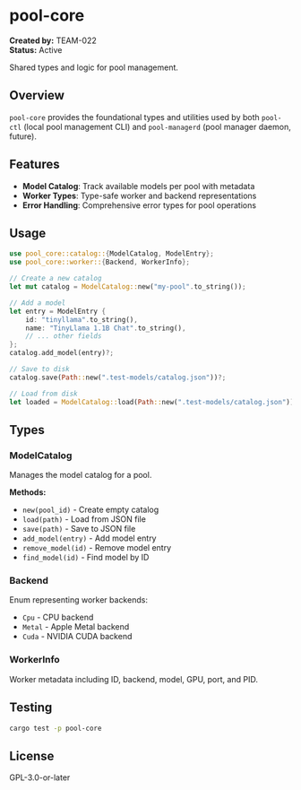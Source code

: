 # pool-core

**Created by:** TEAM-022  
**Status:** Active

Shared types and logic for pool management.

## Overview

`pool-core` provides the foundational types and utilities used by both `pool-ctl` (local pool management CLI) and `pool-managerd` (pool manager daemon, future).

## Features

- **Model Catalog**: Track available models per pool with metadata
- **Worker Types**: Type-safe worker and backend representations
- **Error Handling**: Comprehensive error types for pool operations

## Usage

```rust
use pool_core::catalog::{ModelCatalog, ModelEntry};
use pool_core::worker::{Backend, WorkerInfo};

// Create a new catalog
let mut catalog = ModelCatalog::new("my-pool".to_string());

// Add a model
let entry = ModelEntry {
    id: "tinyllama".to_string(),
    name: "TinyLlama 1.1B Chat".to_string(),
    // ... other fields
};
catalog.add_model(entry)?;

// Save to disk
catalog.save(Path::new(".test-models/catalog.json"))?;

// Load from disk
let loaded = ModelCatalog::load(Path::new(".test-models/catalog.json"))?;
```

## Types

### ModelCatalog

Manages the model catalog for a pool.

**Methods:**
- `new(pool_id)` - Create empty catalog
- `load(path)` - Load from JSON file
- `save(path)` - Save to JSON file
- `add_model(entry)` - Add model entry
- `remove_model(id)` - Remove model entry
- `find_model(id)` - Find model by ID

### Backend

Enum representing worker backends:
- `Cpu` - CPU backend
- `Metal` - Apple Metal backend
- `Cuda` - NVIDIA CUDA backend

### WorkerInfo

Worker metadata including ID, backend, model, GPU, port, and PID.

## Testing

```bash
cargo test -p pool-core
```

## License

GPL-3.0-or-later
